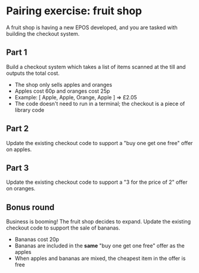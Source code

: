 # Pairing exercise: fruit shop
A fruit shop is having a new EPOS developed, and you are tasked with building the checkout system.

## Part 1
Build a checkout system which takes a list of items scanned at the till and outputs the total cost.

* The shop only sells apples and oranges
* Apples cost 60p and oranges cost 25p
* Example: [ Apple, Apple, Orange, Apple ] => £2.05
* The code doesn't need to run in a terminal; the checkout is a piece of library code

## Part 2
Update the existing checkout code to support a "buy one get one free" offer on apples.

## Part 3
Update the existing checkout code to support a "3 for the price of 2" offer on oranges.

## Bonus round
Business is booming! The fruit shop decides to expand. Update the existing checkout code to support the sale of bananas.

* Bananas cost 20p
* Bananas are included in the **same** "buy one get one free" offer as the apples
* When apples and bananas are mixed, the cheapest item in the offer is free
